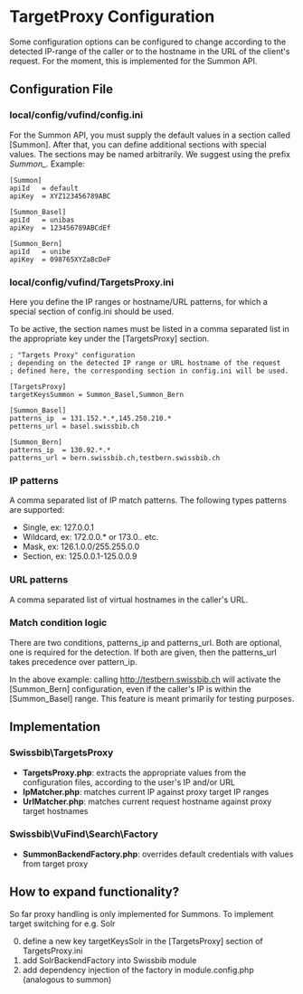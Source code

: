 # TargetProxy Configuration
Some configuration options can be configured to change according to the detected
IP-range of the caller or to the hostname in the URL of the client's request.
For the moment, this is implemented for the Summon API.

## Configuration File

### local/config/vufind/config.ini
For the Summon API, you must supply the default values in a section
called [Summon]. After that, you can define additional sections with
special values. The sections may be named arbitrarily. We suggest
using the prefix *Summon_*. Example:

    [Summon]
    apiId   = default
    apiKey  = XYZ123456789ABC

    [Summon_Basel]
    apiId   = unibas
    apiKey  = 123456789ABCdEf

    [Summon_Bern]
    apiId   = unibe
    apiKey  = 098765XYZaBcDeF

### local/config/vufind/TargetsProxy.ini
Here you define the IP ranges or hostname/URL patterns, for which a special
section of config.ini should be used.

To be active, the section names must be listed in a comma separated list in
the appropriate key under the [TargetsProxy] section.

    ; "Targets Proxy" configuration
    ; depending on the detected IP range or URL hostname of the request
    ; defined here, the corresponding section in config.ini will be used.

    [TargetsProxy]
    targetKeysSummon = Summon_Basel,Summon_Bern

    [Summon_Basel]
    patterns_ip  = 131.152.*.*,145.250.210.*
    petterns_url = basel.swissbib.ch

    [Summon_Bern]
    patterns_ip  = 130.92.*.*
    patterns_url = bern.swissbib.ch,testbern.swissbib.ch

### IP patterns
A comma separated list of IP match patterns. The following types patterns are supported:

*   Single,		ex: 127.0.0.1
*   Wildcard,	ex: 172.0.0.*	or	173.0.*.*	etc.
*   Mask,		ex: 126.1.0.0/255.255.0.0
*   Section,	ex: 125.0.0.1-125.0.0.9

### URL patterns
A comma separated list of virtual hostnames in the caller's URL.

### Match condition logic
There are two conditions, patterns_ip and patterns_url. Both are optional, one is
required for the detection. If both are given, then the patterns_url takes precedence
over pattern_ip.

In the above example: calling http://testbern.swissbib.ch will activate the [Summon_Bern]
configuration, even if the caller's IP is within the [Summon_Basel] range. This feature
is meant primarily for testing purposes.

## Implementation
### Swissbib\TargetsProxy

* **TargetsProxy.php**: extracts the appropriate values from the configuration files, according to the user's IP and/or URL
* **IpMatcher.php**: matches current IP against proxy target IP ranges
* **UrlMatcher.php**: matches current request hostname against proxy target hostnames

### Swissbib\VuFind\Search\Factory

* **SummonBackendFactory.php**: overrides default credentials with values from target proxy

## How to expand functionality?

So far proxy handling is only implemented for Summons.
To implement target switching for e.g. Solr

0. define a new key targetKeysSolr in the [TargetsProxy] section of TargetsProxy.ini
1. add SolrBackendFactory into Swissbib module
2. add dependency injection of the factory in module.config.php (analogous to summon)
